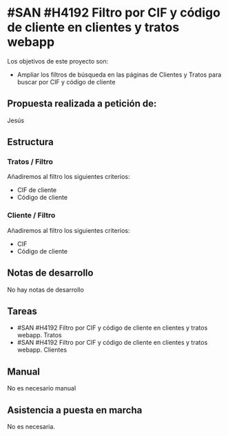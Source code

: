 # #SAN #H4192 Filtro por CIF y código de cliente en clientes y tratos webapp

Los objetivos de este proyecto son:
+ Ampliar los filtros de búsqueda en las páginas de Clientes y Tratos para buscar por CIF y código de cliente

## Propuesta realizada a petición de:
Jesús

## Estructura

### Tratos / Filtro
Añadiremos al filtro los siguientes criterios:

+ CIF de cliente
+ Código de cliente

### Cliente / Filtro
Añadiremos al filtro los siguientes criterios:

+ CIF
+ Código de cliente

## Notas de desarrollo
No hay notas de desarrollo



## Tareas
* #SAN #H4192 Filtro por CIF y código de cliente en clientes y tratos webapp. Tratos
* #SAN #H4192 Filtro por CIF y código de cliente en clientes y tratos webapp. Clientes

## Manual
No es necesario manual

## Asistencia a puesta en marcha
No es necesaria.
